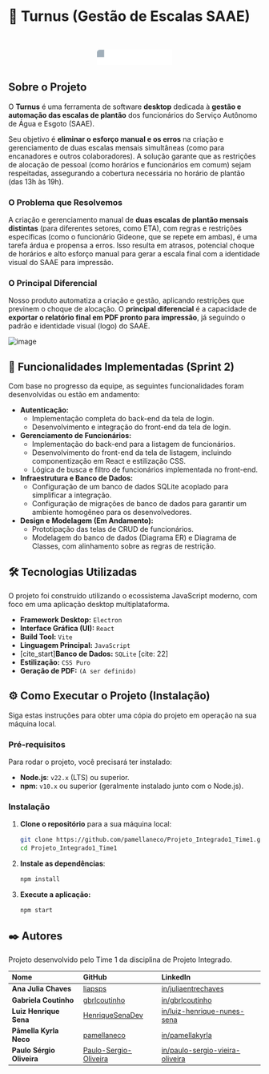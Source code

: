 # 📅 Turnus (Gestão de Escalas SAAE)

<br>
<p align="center">
<img src="src/resources/logo1.png" alt="Logo SAAE" width="150"/>
</p>

## Sobre o Projeto

O **Turnus** é uma ferramenta de software **desktop** dedicada à **gestão e automação das escalas de plantão** dos funcionários do Serviço Autônomo de Água e Esgoto (SAAE).

Seu objetivo é **eliminar o esforço manual e os erros** na criação e gerenciamento de duas escalas mensais simultâneas (como para encanadores e outros colaboradores). A solução garante que as restrições de alocação de pessoal (como horários e funcionários em comum) sejam respeitadas, assegurando a cobertura necessária no horário de plantão (das 13h às 19h).

### O Problema que Resolvemos

A criação e gerenciamento manual de **duas escalas de plantão mensais distintas** (para diferentes setores, como ETA), com regras e restrições específicas (como o funcionário Gideone, que se repete em ambas), é uma tarefa árdua e propensa a erros. Isso resulta em atrasos, potencial choque de horários e alto esforço manual para gerar a escala final com a identidade visual do SAAE para impressão.

### O Principal Diferencial

Nosso produto automatiza a criação e gestão, aplicando restrições que previnem o choque de alocação. O **principal diferencial** é a capacidade de **exportar o relatório final em PDF pronto para impressão**, já seguindo o padrão e identidade visual (logo) do SAAE.

<img width="1351" height="652" alt="image" src="https://github.com/user-attachments/assets/c3807b1f-dd55-4e1f-8e0d-89a4acf6b723" />

## 🚀 Funcionalidades Implementadas (Sprint 2)

Com base no progresso da equipe, as seguintes funcionalidades foram desenvolvidas ou estão em andamento:

* **Autenticação:**
    * Implementação completa do back-end da tela de login.
    * Desenvolvimento e integração do front-end da tela de login.
* **Gerenciamento de Funcionários:**
    * Implementação do back-end para a listagem de funcionários.
    * Desenvolvimento do front-end da tela de listagem, incluindo componentização em React e estilização CSS.
    * Lógica de busca e filtro de funcionários implementada no front-end.
* **Infraestrutura e Banco de Dados:**
    * Configuração de um banco de dados SQLite acoplado para simplificar a integração.
    * Configuração de migrações de banco de dados para garantir um ambiente homogêneo para os desenvolvedores.
* **Design e Modelagem (Em Andamento):**
    * Prototipação das telas de CRUD de funcionários.
    * Modelagem do banco de dados (Diagrama ER) e Diagrama de Classes, com alinhamento sobre as regras de restrição.

## 🛠️ Tecnologias Utilizadas

O projeto foi construído utilizando o ecossistema JavaScript moderno, com foco em uma aplicação desktop multiplataforma.

- **Framework Desktop:** `Electron`
- **Interface Gráfica (UI):** `React`
- **Build Tool:** `Vite`
- **Linguagem Principal:** `JavaScript`
- [cite_start]**Banco de Dados:** `SQLite` [cite: 22]
- **Estilização:** `CSS Puro`
- **Geração de PDF:** `(A ser definido)`


## ⚙️ Como Executar o Projeto (Instalação)

Siga estas instruções para obter uma cópia do projeto em operação na sua máquina local.

### Pré-requisitos

Para rodar o projeto, você precisará ter instalado:

- **Node.js**: `v22.x` (LTS) ou superior.
- **npm**: `v10.x` ou superior (geralmente instalado junto com o Node.js).

### Instalação

1.  **Clone o repositório** para a sua máquina local:

    ```bash
    git clone https://github.com/pamellaneco/Projeto_Integrado1_Time1.git
    cd Projeto_Integrado1_Time1
    ```

2.  **Instale as dependências**:

    ```bash
    npm install
    ```

3.  **Execute a aplicação:**

    ```bash
    npm start
    ```

## ✒️ Autores

Projeto desenvolvido pelo Time 1 da disciplina de Projeto Integrado.

| Nome | GitHub | LinkedIn |
| :--- | :--- | :--- |
| **Ana Julia Chaves** | [liapsps](https://github.com/liapsps) | [in/juliaentrechaves](https://www.linkedin.com/in/juliaentrechaves) |
| **Gabriela Coutinho**| [gbrlcoutinho](https://github.com/gbrlcoutinho) | [in/gbrlcoutinho](https://www.linkedin.com/in/gbrlcoutinho) |
| **Luiz Henrique Sena** | [HenriqueSenaDev](https://github.com/HenriqueSenaDev) | [in/luiz-henrique-nunes-sena](https://www.linkedin.com/in/luiz-henrique-nunes-sena-002a4829b) |
| **Pâmella Kyrla Neco** | [pamellaneco](https://github.com/pamellaneco) | [in/pamellakyrla](https://www.linkedin.com/in/pamellakyrla) |
| **Paulo Sérgio Oliveira** | [Paulo-Sergio-Oliveira](https://github.com/Paulo-Sergio-Oliveira) | [in/paulo-sergio-vieira-oliveira](https://www.linkedin.com/in/paulo-sergio-vieira-oliveira-695200281/) |
